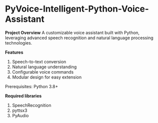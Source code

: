 # PyVoice-Intelligent-Python-Voice-Assistant

**Project Overview**
A customizable voice assistant built with Python, leveraging advanced speech recognition and natural language processing technologies.

**Features**
1. Speech-to-text conversion
2. Natural language understanding
3. Configurable voice commands
4. Modular design for easy extension

Prerequisites: Python 3.8+

**Required libraries**
1. SpeechRecognition
2. pyttsx3
3. PyAudio
